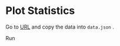 # Plot Statistics

Go to [URL](https://adventofcode.com/2020/leaderboard/private/view/886702.json) and copy
the data into `data.json` .

Run 

